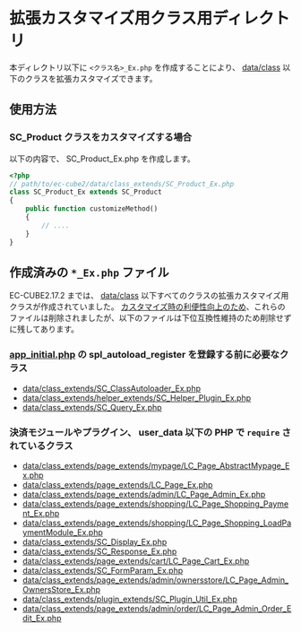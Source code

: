 # 拡張カスタマイズ用クラス用ディレクトリ

本ディレクトリ以下に `<クラス名>_Ex.php` を作成することにより、 [data/class](../class/) 以下のクラスを拡張カスタマイズできます。

## 使用方法

### SC_Product クラスをカスタマイズする場合

以下の内容で、 SC_Product_Ex.php を作成します。

```php
<?php
// path/to/ec-cube2/data/class_extends/SC_Product_Ex.php
class SC_Product_Ex extends SC_Product
{
    public function customizeMethod()
    {
        // ....
    }
}
```

## 作成済みの `*_Ex.php` ファイル

EC-CUBE2.17.2 までは、 [data/class](../class/) 以下すべてのクラスの拡張カスタマイズ用クラスが作成されていました。
[カスタマイズ時の利便性向上のため](https://github.com/EC-CUBE/ec-cube2/pull/526)、これらのファイルは削除されましたが、以下のファイルは下位互換性維持のため削除せずに残してあります。

### [app_initial.php](../app_initial.php) の spl_autoload_register を登録する前に必要なクラス

- [data/class_extends/SC_ClassAutoloader_Ex.php](SC_ClassAutoloader_Ex.php)
- [data/class_extends/helper_extends/SC_Helper_Plugin_Ex.php](helper_extends/SC_Helper_Plugin_Ex.php)
- [data/class_extends/SC_Query_Ex.php](SC_Query_Ex.php)

### 決済モジュールやプラグイン、 user_data 以下の PHP で `require` されているクラス

- [data/class_extends/page_extends/mypage/LC_Page_AbstractMypage_Ex.php](page_extends/mypage/LC_Page_AbstractMypage_Ex.php)
- [data/class_extends/page_extends/LC_Page_Ex.php](page_extends/LC_Page_Ex.php)
- [data/class_extends/page_extends/admin/LC_Page_Admin_Ex.php](page_extends/admin/LC_Page_Admin_Ex.php)
- [data/class_extends/page_extends/shopping/LC_Page_Shopping_Payment_Ex.php](page_extends/shopping/LC_Page_Shopping_Payment_Ex.php)
- [data/class_extends/page_extends/shopping/LC_Page_Shopping_LoadPaymentModule_Ex.php](page_extends/shopping/LC_Page_Shopping_LoadPaymentModule_Ex.php)
- [data/class_extends/SC_Display_Ex.php](SC_Display_Ex.php)
- [data/class_extends/SC_Response_Ex.php](SC_Response_Ex.php)
- [data/class_extends/page_extends/cart/LC_Page_Cart_Ex.php](LC_Page_Cart_Ex.php)
- [data/class_extends/SC_FormParam_Ex.php](SC_FormParam_Ex.php)
- [data/class_extends/page_extends/admin/ownersstore/LC_Page_Admin_OwnersStore_Ex.php](LC_Page_Admin_OwnersStore_Ex.php)
- [data/class_extends/plugin_extends/SC_Plugin_Util_Ex.php](SC_Plugin_Util_Ex.php)
- [data/class_extends/page_extends/admin/order/LC_Page_Admin_Order_Edit_Ex.php](LC_Page_Admin_Order_Edit_Ex.php)
